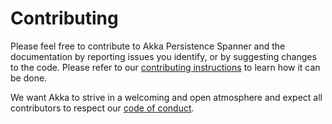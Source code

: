 # Contributing 

Please feel free to contribute to Akka Persistence Spanner and the documentation by reporting issues you identify, or by suggesting changes to the code. 
Please refer to our [contributing instructions](https://github.com/akka/akka/blob/master/CONTRIBUTING.md) to learn how it can be done.

We want Akka to strive in a welcoming and open atmosphere and expect all contributors to respect our [code of conduct](https://www.lightbend.com/conduct).

